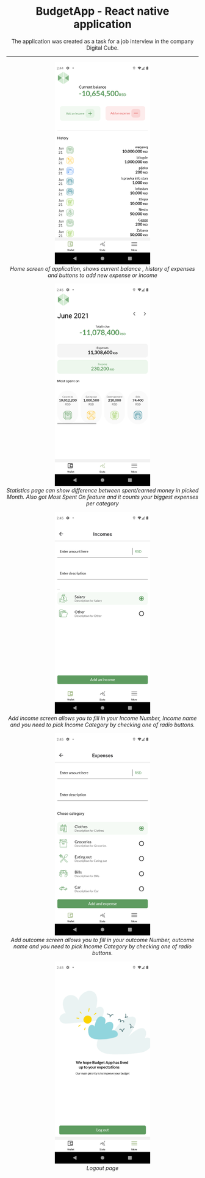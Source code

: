 
<h1 align="center">BudgetApp - React native application</h1>
<p align="center">The application was created as a task for a job interview in the company Digital Cube.</p>
<hr />


<p align="center">
  <img src="screenshots/homepage.png" alt="Homepage screenshot" width="250px"/>
  <br>
  <i>Home screen of application, shows current balance , history of expenses and buttons to add new expense or income </i>
  <br>
</p>

<p align="center">
  <img src="screenshots/statspage.png" alt="statspage screenshot" width="250px"/>
  <br>
  <i>Statistics page can show difference between spent/earned money in picked Month. Also got Most Spent On feature and it counts your biggest expenses per category </i>
  <br>
</p>

<p align="center">
  <img src="screenshots/addincome.png" alt="add income screenshot" width="250px"/>
  <br>
  <i>Add income screen allows you to fill in your Income Number, Income name and you need to pick Income Category by checking one of radio buttons. </i>
  <br>
</p>

<p align="center">
  <img src="screenshots/addoutcome.png" alt="add outcome screenshot" width="250px"/>
  <br>
  <i>Add outcome screen allows you to fill in your outcome Number, outcome name and you need to pick Income Category by checking one of radio buttons. </i>
  <br>
</p>

<p align="center">
  <img src="screenshots/logoutpage.png" alt="Logout page" width="250px"/>
  <br>
  <i>Logout page </i>
  <br>
</p>

